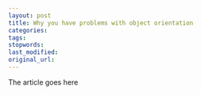 ```yaml
---
layout: post
title: Why you have problems with object orientation
categories:
tags:
stopwords:
last_modified:
original_url: 
---
```


The article goes here

